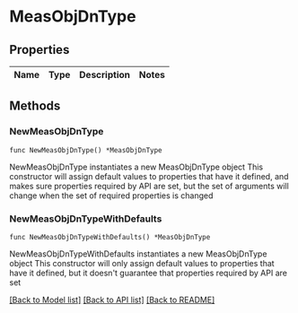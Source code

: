 # MeasObjDnType

## Properties

Name | Type | Description | Notes
------------ | ------------- | ------------- | -------------

## Methods

### NewMeasObjDnType

`func NewMeasObjDnType() *MeasObjDnType`

NewMeasObjDnType instantiates a new MeasObjDnType object
This constructor will assign default values to properties that have it defined,
and makes sure properties required by API are set, but the set of arguments
will change when the set of required properties is changed

### NewMeasObjDnTypeWithDefaults

`func NewMeasObjDnTypeWithDefaults() *MeasObjDnType`

NewMeasObjDnTypeWithDefaults instantiates a new MeasObjDnType object
This constructor will only assign default values to properties that have it defined,
but it doesn't guarantee that properties required by API are set


[[Back to Model list]](../README.md#documentation-for-models) [[Back to API list]](../README.md#documentation-for-api-endpoints) [[Back to README]](../README.md)


